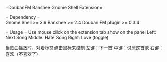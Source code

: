 =DoubanFM Banshee Gnome Shell Extension=

= Dependency =  
Gnome Shell >= 3.6
Banshee >= 2.4
Douban FM plugin >= 0.3.4

= Usage =
Use mouse click on the extension tab show on the panel
Left: Next Song
Middle: Hate Song
Right: Love (toggle)

当歌曲播放时，对着标签点击鼠标来控制
左键：下一首
中键：讨厌这首歌
右键：喜欢（不喜欢了）
